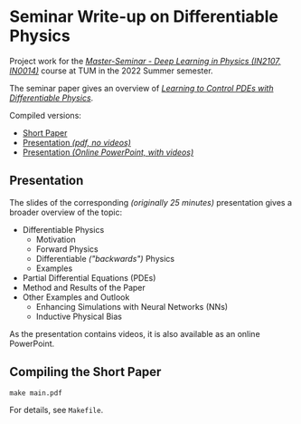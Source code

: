 # Seminar Write-up on Differentiable Physics

Project work for the [*Master-Seminar - Deep Learning in Physics (IN2107,
IN0014)*](https://www.cs.cit.tum.de/cg/teaching/summer-term-22/deep-learning-in-physics/)
course at TUM in the 2022 Summer semester.

The seminar paper gives an overview of [*Learning to Control PDEs with Differentiable
Physics*](https://arxiv.org/pdf/2001.07457.pdf). 

Compiled versions:
- [Short Paper](https://bobarna.github.io/diff-physics-seminar/diff-physics-seminar-paper.pdf)
- [Presentation *(pdf, no videos)*](https://bobarna.github.io/diff-physics-seminar/seminar-presentation-export.pdf)
- [Presentation *(Online PowerPoint, with
videos)*](https://simonyi-my.sharepoint.com/:p:/g/personal/bobarna_sch_bme_hu/EbPL0ujHXJNNlP5Glk1g4VsBI0uVmvgV9l08XfHDrsNYmg?e=gB39ws)

## Presentation
The slides of the corresponding *(originally 25 minutes)* presentation  gives
a broader overview of the topic:
- Differentiable Physics
    - Motivation
    - Forward Physics
    - Differentiable *("backwards")* Physics
    - Examples
- Partial Differential Equations (PDEs)
- Method and Results of the Paper
- Other Examples and Outlook
    - Enhancing Simulations with Neural Networks (NNs)
    - Inductive Physical Bias

As the presentation contains videos, it is also available as an online
PowerPoint.


## Compiling the Short Paper
```
make main.pdf
```
For details, see `Makefile`. 
